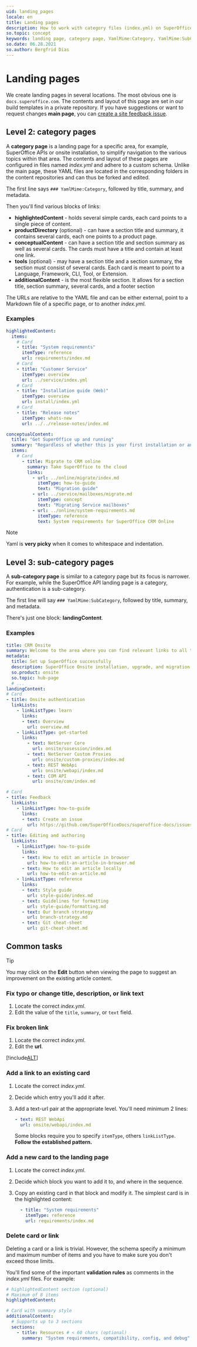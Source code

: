 ```yaml
---
uid: landing_pages
locale: en
title: Landing pages
description: How to work with category files (index.yml) on SuperOfficeDocs
so.topic: concept
keywords: landing page, category page, YamlMime:Category, YamlMime:SubCategory
so.date: 06.28.2021
so.author: Bergfrid Dias
---
```


# Landing pages

We create landing pages in several locations. The most obvious one is `docs.superoffice.com`. The contents and layout of this page are set in our build templates in a private repository. If you have suggestions or want to request changes **main page**, you can [create a site feedback issue][1].

## Level 2: category pages

A **category page** is a landing page for a specific area, for example, SuperOffice APIs or onsite installation, to simplify navigation to the various topics within that area. The contents and layout of these pages are configured in files named *index.yml* and adhere to a custom schema. Unlike the main page, these YAML files are located in the corresponding folders in the content repositories and can thus be forked and edited.

The first line says `### YamlMime:Category`, followed by title, summary, and metadata.

Then you'll find various blocks of links:

* **highlightedContent** - holds several simple cards, each card points to a single piece of content.
* **productDirectory** (optional) - can have a section title and summary, it contains several cards, each one points to a product page.
* **conceptualContent** - can have a section title and section summary as well as several cards. The cards must have a title and contain at least one link.
* **tools** (optional) - may have a section title and a section summary, the section must consist of several cards. Each card is meant to point to a Language, Framework, CLI, Tool, or Extension.
* **additionalContent** - is the most flexible section. It allows for a section title, section summary, several cards, and a footer section

The URLs are relative to the YAML file and can be either external, point to a Markdown file of a specific page, or to another *index.yml*.

### Examples

```yml
highlightedContent:
  items:
    # Card
    - title: "System requirements"
      itemType: reference
      url: requirements/index.md
    # Card
    - title: "Customer Service"
      itemType: overview
      url: ../service/index.yml
    # Card
    - title: "Installation guide (Web)"
      itemType: overview
      url: install/index.yml
    # Card
    - title: "Release notes"
      itemType: whats-new
      url: ../../release-notes/index.md
```

```yml
conceptualContent:
  title: "Get SuperOffice up and running"
  summary: "Regardless of whether this is your first installation or an upgrade, security is essential."
  items:
    # Card
      - title: Migrate to CRM online
        summary: Take SuperOffice to the cloud
        links:
          - url: ../online/migrate/index.md
            itemType: how-to-guide
            text: "Migration guide"
          - url: ../service/mailboxes/migrate.md
            itemType: concept
            text: "Migrating Service mailboxes"
          - url: ../online/system-requirements.md
            itemType: reference
            text: System requirements for SuperOffice CRM Online
```

> [!NOTE]
> Yaml is **very picky** when it comes to whitespace and indentation.

## Level 3: sub-category pages

A **sub-category page** is similar to a category page but its focus is narrower. For example, while the SuperOffice API landing page is a category, authentication is a sub-category.

The first line will say `### YamlMime:SubCategory`, followed by title, summary, and metadata.

There's just one block: **landingContent**.

### Examples

```yml
title: CRM Onsite
summary: Welcome to the area where you can find relevant links to all things related to installation, upgrade, and migration.
metadata:
  title: Set up SuperOffice successfully
  description: SuperOffice Onsite installation, upgrade, and migration.
  so.product: onsite
  so.topic: hub-page
  # ...
landingContent:
# Card
- title: Onsite authentication
  linkLists:
    - linkListType: learn
      links:
      - text: Overview
        url: overview.md
    - linkListType: get-started
      links:
        - text: NetServer Core
          url: onsite/sosession/index.md
        - text: NetServer Custom Proxies
          url: onsite/custom-proxies/index.md
        - text: REST WebApi
          url: onsite/webapi/index.md
        - text: COM API
          url: onsite/com/index.md
```

```yml
# Card
- title: Feedback
  linkLists:
    - linkListType: how-to-guide
      links:
      - text: Create an issue
        url: https://github.com/SuperOfficeDocs/superoffice-docs/issues
# Card
- title: Editing and authoring
  linkLists:
    - linkListType: how-to-guide
      links:
      - text: How to edit an article in browser
        url: how-to-edit-an-article-in-browser.md
      - text: How to edit an article locally
        url: how-to-edit-an-article.md
    - linkListType: reference
      links:
      - text: Style guide
        url: style-guide/index.md
      - text: Guidelines for formatting
        url: style-guide/formatting.md
      - text: Our branch strategy
        url: branch-strategy.md
      - text: Git cheat-sheet
        url: git-cheat-sheet.md
```

## Common tasks

> [!TIP]
> You may click on the **Edit** button when viewing the page to suggest an improvement on the existing article content.

### Fix typo or change title, description, or link text

1. Locate the correct *index.yml*.
2. Edit the value of the `title`, `summary`, or `text` field.

### Fix broken link

1. Locate the correct *index.yml*.
2. Edit the **url**.

[!include[ALT](includes/tip-check-link.md)]

### Add a link to an existing card

1. Locate the correct *index.yml*.
2. Decide which entry you'll add it after.
3. Add a text-url pair at the appropriate level. You'll need minimum 2 lines:

    ```yml
    - text: REST WebApi
      url: onsite/webapi/index.md
    ```

    Some blocks require you to specify `itemType`, others `linkListType`. **Follow the established pattern.**

### Add a new card to the landing page

1. Locate the correct *index.yml*.
2. Decide which block you want to add it to, and where in the sequence.
3. Copy an existing card in that block and modify it. The simplest card is in the highlighted content:

    ```yml
      - title: "System requirements"
        itemType: reference
        url: requirements/index.md
    ```

### Delete card or link

Deleting a card or a link is trivial. However, the schema specify a minimum and maximum number of items and you have to make sure you don't exceed those limits.

You'll find some of the important **validation rules** as comments in the *index.yml* files. For example:

```yml
# highlightedContent section (optional)
# Maximum of 8 items
highlightedContent:
```

```yml
# Card with summary style
additionalContent:
  # Supports up to 3 sections
  sections: 
    - title: Resources # < 60 chars (optional)
      summary: "System requirements, compatibility, config, and debug" # < 160 chars (optional)
```

<!-- Referenced links -->
[1]: https://github.com/SuperOfficeDocs/feedback/issues/new?assignees=&labels=&template=improve-the-site.md&title=

<!-- Referenced images -->
